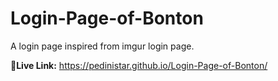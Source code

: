 # Login-Page-of-Bonton
A login page inspired from imgur login page.


<b>🌿Live Link:</b> https://pedinistar.github.io/Login-Page-of-Bonton/
